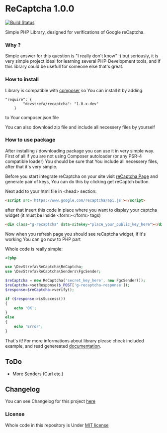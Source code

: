 # ReCaptcha 1.0.0
[![Build Status](https://travis-ci.org/DevStrefa/ReCaptcha.svg?branch=master)](https://travis-ci.org/DevStrefa/ReCaptcha)

Simple PHP Library, designed for verifications of Google reCaptcha. 

### Why ? 

Simple answer for this question is "I really don't know" :)  but seriously, it is very simple project ideal for learning several PHP-Development tools, and if this library could be usefull for someone else that's great.

### How to install

Library is compatible with [composer](https://getcomposer.org/) so You can install it by adding:
```code
"require": {
        "devstrefa/recaptcha": "1.0.x-dev"
    }
```

to Your composer.json file

You can also download zip file and include all necessery files by yourself

### How to use package

After installing / downloading package you can use it in very simple way. First of all if you are not using Composer autoloader (or any PSR-4 compatible loader) You should be sure that You include all necessery files, after that it's very simple.

Before you start integrate reCaptcha on your site visit [reCaptcha Page](https://www.google.com/recaptcha/intro/index.html) and generate pair of keys, You can do this by clicking get reCaptch button.

Next add to your html file in \<head> section:

```html
<script src='https://www.google.com/recaptcha/api.js'></script>
```

after that insert this code in place where you want to display your captcha widget (it must be inside \<form>\</form> tags)

```html
<div class="g-recaptcha" data-sitekey="place_your_public_key_here"></div>
```
Now when you refresh page you should see reCaptcha widget, if it's working You can go now to PHP part

Whole code is really simple:

```php
<?php

use \DevStrefa\ReCaptcha\ReCaptcha;
use \DevStrefa\ReCaptcha\Senders\FgcSender;

$reCaptcha = new ReCaptcha('secret_key_here', new FgcSender());
$reCaptcha->setResponse($_POST['g-recaptcha-response']);
$response=$reCaptcha->verify();

if ($response->isSuccess())
{
	echo 'OK';
}
else
{ 
	echo 'Error';
}   
```

That's it! For more informations about library please check included example, and read genereated [documentation](http://devstrefa.github.io/reCaptchaDoc/).


## ToDo

 * More Senders (Curl etc.)

## Changelog

You can see Changelog for this project [here](https://github.com/DevStrefa/ReCaptcha/blob/master/CHANGELOG.md)

### License

Whole code in this repository is Under [MIT license](https://github.com/DevStrefa/ReCaptcha/blob/master/LICENSE)